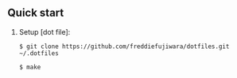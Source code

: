## Quick start

1. Setup [dot file]:

	```
	$ git clone https://github.com/freddiefujiwara/dotfiles.git ~/.dotfiles

	$ make
	```
